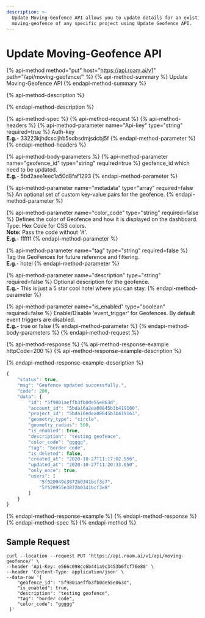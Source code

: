```yaml
---
description: >-
  Update Moving-Geofence API allows you to update details for an existing
  moving-geofence of any specific project using Update Geofence API.
---
```


# Update Moving-Geofence API

{% api-method method="put" host="https://api.roam.ai/v1" path="/api/moving-geofence/" %}
{% api-method-summary %}
Update Moving-Geofence API
{% endapi-method-summary %}

{% api-method-description %}

{% endapi-method-description %}

{% api-method-spec %}
{% api-method-request %}
{% api-method-headers %}
{% api-method-parameter name="Api-key" type="string" required=true %}
Auth-key  
**E.g.**- 33223kjhdcscijhb5sdbsdmjsdcbj5f
{% endapi-method-parameter %}
{% endapi-method-headers %}

{% api-method-body-parameters %}
{% api-method-parameter name="geofence\_id" type="string" required=true %}
geofence\_id which need to be updated.  
**E.g.**- 5bd2aee1eec1a50d8faf1293
{% endapi-method-parameter %}

{% api-method-parameter name="metadata" type="array" required=false %}
An optional set of custom key-value pairs for the geofence.
{% endapi-method-parameter %}

{% api-method-parameter name="color\_code" type="string" required=false %}
Defines the color of Geofence and how it is displayed on the dashboard. Type: Hex Code for CSS colors.  
**Note:** Pass the code without '\#'.  
**E.g.**- ffffff
{% endapi-method-parameter %}

{% api-method-parameter name="tag" type="string" required=false %}
Tag the GeoFences for future reference and filtering.  
**E.g**.- hotel
{% endapi-method-parameter %}

{% api-method-parameter name="description" type="string" required=false %}
Optional description for the geofence.  
**E.g.**- This is just a 5 star cool hotel where you can stay.
{% endapi-method-parameter %}

{% api-method-parameter name="is\_enabled" type="boolean" required=false %}
Enable/Disable 'event\_trigger' for Geofences. By default event triggers are disabled.  
**E.g.**- true or false
{% endapi-method-parameter %}
{% endapi-method-body-parameters %}
{% endapi-method-request %}

{% api-method-response %}
{% api-method-response-example httpCode=200 %}
{% api-method-response-example-description %}

{% endapi-method-response-example-description %}

```javascript
{
    "status": true,
    "msg": "Geofence updated successfully.",
    "code": 200,
    "data": {
        "id": "5f9801aeffb3fb0de55e863d",
        "account_id": "5bda16a2ea00845b3b419160",
        "project_id": "5bda16edea00845b3b419163",
        "geometry_type": "circle",
        "geometry_radius": 500,
        "is_enabled": true,
        "description": "testing geofence",
        "color_code": "ggggg",
        "tag": "border code",
        "is_deleted": false,
        "created_at": "2020-10-27T11:17:02.956",
        "updated_at": "2020-10-27T11:20:33.050",
        "only_once": true,
        "users": [
            "5f520949e3872b0341bcf3e7",
            "5f520955e3872b0341bcf3e8"
        ]
    }
}
```
{% endapi-method-response-example %}
{% endapi-method-response %}
{% endapi-method-spec %}
{% endapi-method %}

## Sample Request <a id="Sample-Request.1"></a>

```text
curl --location --request PUT 'https://api.roam.ai/v1/api/moving-geofence/' \
--header 'Api-Key: e566c098cc6b441a9c3453b6fcf76e88' \
--header 'Content-Type: application/json' \
--data-raw '{
    "geofence_id": "5f9801aeffb3fb0de55e863d",
    "is_enabled": true,
    "description": "testing geofence",
    "tag": "border code",
    "color_code": "ggggg"
 }'
```

